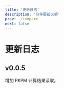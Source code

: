 ```yaml
---
title: '更新日志'
description: '软件更新说明'
prev: ./compare
next: false
---
```


# 更新日志

## v0.0.5

增加 PKPM 计算结果读取。
